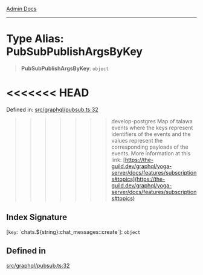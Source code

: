 [Admin Docs](/)

***

# Type Alias: PubSubPublishArgsByKey

> **PubSubPublishArgsByKey**: `object`

<<<<<<< HEAD
=======
Defined in: [src/graphql/pubsub.ts:32](https://github.com/PalisadoesFoundation/talawa-api/blob/37e2d6abe1cabaa02f97a3c6c418b81e8fcb5a13/src/graphql/pubsub.ts#L32)

>>>>>>> develop-postgres
Map of talawa events where the keys represent identifiers of the events and the values represent the corresponding payloads of the events. More information at this link: [https://the-guild.dev/graphql/yoga-server/docs/features/subscriptions#topics](https://the-guild.dev/graphql/yoga-server/docs/features/subscriptions#topics)

## Index Signature

 \[`key`: \`chats.$\{string\}:chat\_messages::create\`\]: `object`

## Defined in

[src/graphql/pubsub.ts:32](https://github.com/NishantSinghhhhh/talawa-api/blob/ff0f1d6ae21d3428519b64e42fe3bfdff573cb6e/src/graphql/pubsub.ts#L32)
